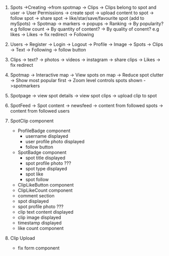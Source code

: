 1. Spots
    ->Creating
        ->from spotmap
    -> Clips
        -> Clips belong to spot and user
    -> User Permissions
        -> create spot
        -> upload content to spot
        -> follow spot
        -> share spot
        -> like/star/save/favourite spot (add to mySpots)
    -> Spotmap
        -> markers
        -> popups
    -> Ranking
        -> By popularity? e.g follow count
        -> By quantity of content?
        -> By quality of conent? e.g likes
    -> Likes
        -> fix redirect
    -> Following

2. Users
    -> Register
    -> Login
    -> Logout
    -> Profile
        -> Image
        -> Spots
        -> Clips
        -> Text
    -> Following
        -> follow button

3. Clips
    -> text?
    -> photos
    -> videos
    -> instagram
    -> share clips
     -> Likes
        -> fix redirect

3. Spotmap
    -> Interactive map
    -> View spots on map
        -> Reduce spot clutter
            -> Show most popular first
                -> Zoom level controls spots shown
    ->spotmarkers

4. Spotpage
    -> view spot details
    -> view spot clips
    -> upload clip to spot

5. SpotFeed
    -> Spot content
    -> newsfeed
        -> content from followed spots
        -> content from followed users

    
6. SpotClip component
    - ProfileBadge component
        - username displayed
        - user profile photo displayed
        - follow button
    - SpotBadge component
        - spot title displayed
        - spot profile photo ???
        - spot type displayed
        - spot like
        - spot follow
    - ClipLikeButton component
    - ClipLikeCount component
    - comment section
    - spot displayed
    - spot profile photo ???
    - clip text content displayed
    - clip image displayed
    - timestamp displayed
    - like count component

7. Clip Upload
    - fix form component